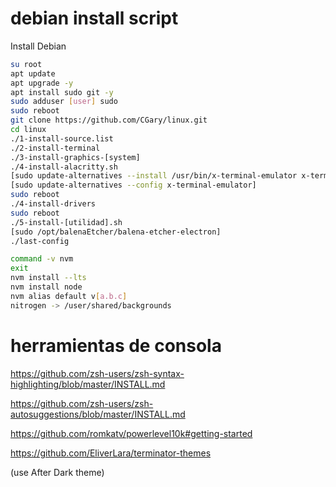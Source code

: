 # debian install script
Install Debian
```bash
su root
apt update
apt upgrade -y
apt install sudo git -y
sudo adduser [user] sudo
sudo reboot
git clone https://github.com/CGary/linux.git
cd linux
./1-install-source.list
./2-install-terminal
./3-install-graphics-[system]
./4-install-alacritty.sh
[sudo update-alternatives --install /usr/bin/x-terminal-emulator x-terminal-emulator "$HOME/.cargo/bin/alacritty" 50]
[sudo update-alternatives --config x-terminal-emulator]
sudo reboot
./4-install-drivers
sudo reboot
./5-install-[utilidad].sh
[sudo /opt/balenaEtcher/balena-etcher-electron]
./last-config

command -v nvm
exit
nvm install --lts
nvm install node
nvm alias default v[a.b.c]
nitrogen -> /user/shared/backgrounds

```
# herramientas de consola
https://github.com/zsh-users/zsh-syntax-highlighting/blob/master/INSTALL.md

https://github.com/zsh-users/zsh-autosuggestions/blob/master/INSTALL.md

https://github.com/romkatv/powerlevel10k#getting-started

https://github.com/EliverLara/terminator-themes

(use After Dark theme)
